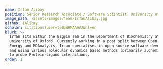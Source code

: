 ```yaml
---
name: Irfan Alibay
position: Senior Research Associate / Software Scientist, University of Oxford
image_path: /assets/images/team/IrfanAlibay.jpg
github: IAlibay
scholar: citations?user=te0aWHMAAAAJ&hl=en
blurb: >-
  Irfan sits within the Biggin lab in the Department of Biochemistry at the
  University of Oxford. Currently working in a post split between Open Free
  Energy and MDAnalysis, Irfan specialises in open source software development
  and using various molecular dynamics based methods (primarily alchemical)
  to probe Protein-Ligand interactions.
order: 1
---
```

